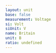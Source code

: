 ```yaml
---
layout: unit
base: false
measurement: Voltage
si: Volt
siUnit: V
name: Britain
unit: B
ratio: undefined
---
```

